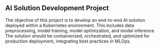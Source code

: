 ## AI Solution Development Project
The objective of this project is to develop an end-to-end AI solution deployed within a Kubernetes environment. This includes data preprocessing, model training, model optimization, and model inference. The solution should be containerized, orchestrated, and optimized for production deployment, integrating best practices in MLOps.
